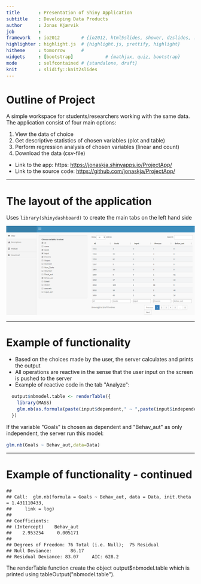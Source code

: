 ```yaml
---
title       : Presentation of Shiny Application
subtitle    : Developing Data Products
author      : Jonas Kjærvik
job         : 
framework   : io2012        # {io2012, html5slides, shower, dzslides, ...}
highlighter : highlight.js  # {highlight.js, prettify, highlight}
hitheme     : tomorrow      # 
widgets     : [bootstrap]            # {mathjax, quiz, bootstrap}
mode        : selfcontained # {standalone, draft}
knit        : slidify::knit2slides
--- 
```


# Outline of Project

A simple workspace for students/researchers working with the same data. The application consist of four main options: 

1. View the data of choice
2. Get descriptive statistics of chosen variables (plot and table)
3. Perform regression analysis of chosen variables (linear and count)
4. Download the data (csv-file)

- Link to the app: https: https://jonaskja.shinyapps.io/ProjectApp/
- Link to the source code: https://github.com/jonaskja/ProjectApp/

--- 

# The layout of the application  

Uses ```library(shinydashboard)``` to create the main tabs on the left hand side 

![width](app.png)


---

# Example of functionality

- Based on the choices made by the user, the server calculates and prints the output
- All operations are reactive in the sense that the user input on the screen is pushed to the server 
- Example of reactive code in the tab "Analyze":
 

```r
  output$nbmodel.table <- renderTable({
    library(MASS)
    glm.nb(as.formula(paste(input$dependent," ~ ",paste(input$independent,collapse="+"))),data=Data)
  })           
```

If the variable "Goals" is chosen as dependent and "Behav_aut" as only independent, the server run this model:



```r
glm.nb(Goals ~ Behav_aut,data=Data)
```


---

# Example of functionality - continued


```
## 
## Call:  glm.nb(formula = Goals ~ Behav_aut, data = Data, init.theta = 1.431110433, 
##     link = log)
## 
## Coefficients:
## (Intercept)    Behav_aut  
##    2.953254     0.005171  
## 
## Degrees of Freedom: 76 Total (i.e. Null);  75 Residual
## Null Deviance:	    86.17 
## Residual Deviance: 83.07 	AIC: 628.2
```


The renderTable function create the object output$nbmodel.table which is printed using tableOutput("nbmodel.table").

